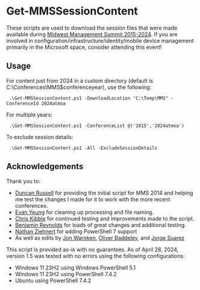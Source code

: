 # Get-MMSSessionContent

These scripts are used to download the session files that were made available during [Midwest Management Summit 2015-2024](http://mmsmoa.com). If you are involved in configuration/infrastructure/identity/mobile device management primarily in the Microsoft space, consider attending this event!

## Usage

For content just from 2024 in a custom directory (default is C:\Conferences\MMS\$conferenceyear), use the following:

``` .\Get-MMSSessionContent.ps1 -DownloadLocation "C:\Temp\MMS" -ConferenceId 2024atmoa```

For multiple years:

``` .\Get-MMSSessionContent.ps1 -ConferenceList @('2015','2024atmoa')```

To exclude session details:

``` .\Get-MMSSessionContent.ps1 -All -ExcludeSessionDetails```

## Acknowledgements

Thank you to:
- [Duncan Russell](http://www.sysadmintechnotes.com/) for providing the initial script for MMS 2014 and helping me test the changes I made for it to work with the more recent conferences.
- [Evan Yeung](https://github.com/forevanyeung) for cleaning up processing and file naming.
- [Chris Kibble](https://www.christopherkibble.com) for continued testing and improvements made to the script.
- [Benjamin Reynolds](https://sqlbenjamin.wordpress.com) for loads of great changes and additional testing.
- [Nathan Ziehnert](https://z-nerd.com/) for adding PowerShell 7 support
- As well as edits by [Jon Warnken](https://github.com/mrbodean), [Oliver Baddeley](https://github.com/BaddMann), and [Jorge Suarez](https://github.com/jorgeasaurus)

This script is provided as-is with no guarantees. As of April 28, 2024, version 1.5 was tested with no errors using the following configurations:

- Windows 11 23H2 using Windows PowerShell 5.1
- Windows 11 23H2 using PowerShell 7.4.2
- Ubuntu using PowerShell 7.4.2
